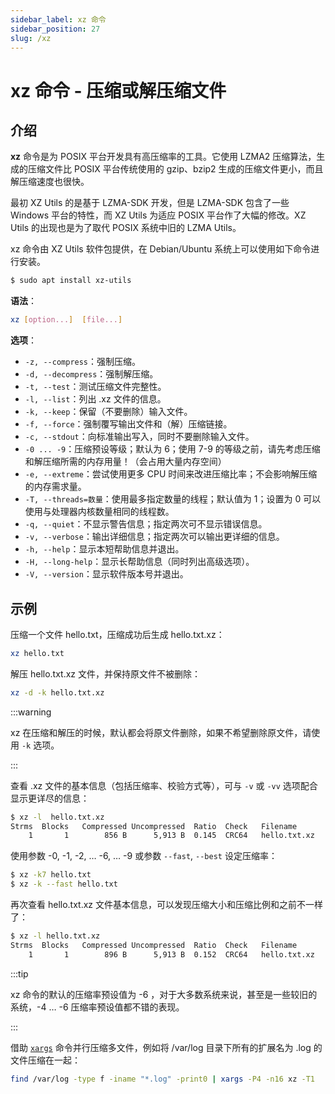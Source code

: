 ```yaml
---
sidebar_label: xz 命令
sidebar_position: 27
slug: /xz
---
```


# xz 命令 - 压缩或解压缩文件



## 介绍

**xz** 命令是为 POSIX 平台开发具有高压缩率的工具。它使用 LZMA2 压缩算法，生成的压缩文件比 POSIX 平台传统使用的 gzip、bzip2 生成的压缩文件更小，而且解压缩速度也很快。

最初 XZ Utils 的是基于 LZMA-SDK 开发，但是 LZMA-SDK 包含了一些 Windows 平台的特性，而 XZ Utils 为适应 POSIX 平台作了大幅的修改。XZ Utils 的出现也是为了取代 POSIX 系统中旧的 LZMA Utils。

xz 命令由 XZ Utils 软件包提供，在 Debian/Ubuntu 系统上可以使用如下命令进行安装。

```bash
$ sudo apt install xz-utils
```

**语法**：

```bash
xz [option...]  [file...]
```

**选项**：

- `-z, --compress`：强制压缩。
- `-d, --decompress`：强制解压缩。
- `-t, --test`：测试压缩文件完整性。
- `-l, --list`：列出 .xz 文件的信息。
- `-k, --keep`：保留（不要删除）输入文件。
- `-f, --force`：强制覆写输出文件和（解）压缩链接。
- `-c, --stdout`：向标准输出写入，同时不要删除输入文件。
- `-0 ... -9`：压缩预设等级；默认为 6；使用 7-9 的等级之前，请先考虑压缩和解压缩所需的内存用量！（会占用大量内存空间）
- `-e, --extreme`：尝试使用更多 CPU 时间来改进压缩比率；不会影响解压缩的内存需求量。
- `-T, --threads=数量`：使用最多指定数量的线程；默认值为 1；设置为 0 可以使用与处理器内核数量相同的线程数。
- `-q, --quiet`：不显示警告信息；指定两次可不显示错误信息。
- `-v, --verbose`：输出详细信息；指定两次可以输出更详细的信息。
- `-h, --help`：显示本短帮助信息并退出。
- `-H, --long-help`：显示长帮助信息（同时列出高级选项）。
- `-V, --version`：显示软件版本号并退出。



## 示例

压缩一个文件 hello.txt，压缩成功后生成 hello.txt.xz：

```bash
xz hello.txt
```

解压 hello.txt.xz 文件，并保持原文件不被删除：

```bash
xz -d -k hello.txt.xz
```

:::warning

xz 在压缩和解压的时候，默认都会将原文件删除，如果不希望删除原文件，请使用 `-k` 选项。

:::

查看 .xz 文件的基本信息（包括压缩率、校验方式等），可与 `-v` 或 `-vv` 选项配合显示更详尽的信息：

```bash
$ xz -l  hello.txt.xz
Strms  Blocks   Compressed Uncompressed  Ratio  Check   Filename
    1       1        856 B      5,913 B  0.145  CRC64   hello.txt.xz
```

使用参数 -0, -1, -2, … -6, … -9 或参数 `--fast`, `--best` 设定压缩率：

```bash
$ xz -k7 hello.txt
$ xz -k --fast hello.txt
```

再次查看 hello.txt.xz 文件基本信息，可以发现压缩大小和压缩比例和之前不一样了：

```bash
$ xz -l hello.txt.xz 
Strms  Blocks   Compressed Uncompressed  Ratio  Check   Filename
    1       1        896 B      5,913 B  0.152  CRC64   hello.txt.xz
```

:::tip

xz 命令的默认的压缩率预设值为 -6 ，对于大多数系统来说，甚至是一些较旧的系统，-4 … -6 压缩率预设值都不错的表现。

:::

借助 [`xargs`](/linux-command/xargs) 命令并行压缩多文件，例如将 /var/log 目录下所有的扩展名为 .log 的文件压缩在一起：

```bash
find /var/log -type f -iname "*.log" -print0 | xargs -P4 -n16 xz -T1
```

